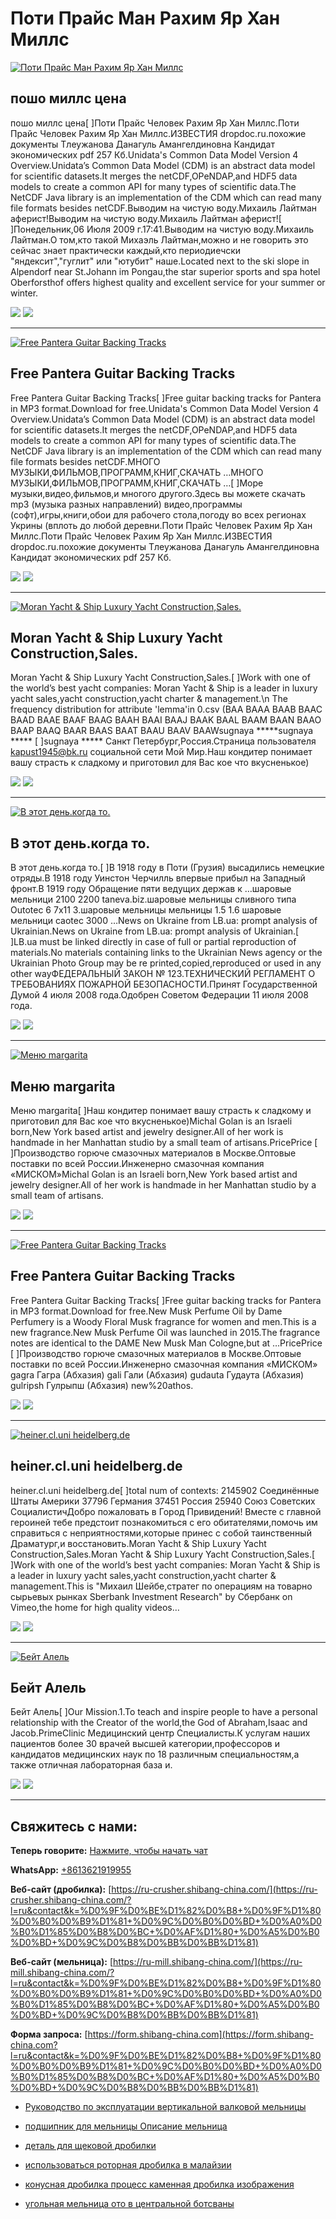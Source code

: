 # Поти Прайс Ман Рахим Яр Хан Миллс

<a href="https://swt.shibang-china.com/?l=ru&img&k=%D0%9F%D0%BE%D1%82%D0%B8+%D0%9F%D1%80%D0%B0%D0%B9%D1%81+%D0%9C%D0%B0%D0%BD+%D0%A0%D0%B0%D1%85%D0%B8%D0%BC+%D0%AF%D1%80+%D0%A5%D0%B0%D0%BD+%D0%9C%D0%B8%D0%BB%D0%BB%D1%81" target="_blank">![Поти Прайс Ман Рахим Яр Хан Миллс](http://static.shibang-china.com/all-800x300/1164.jpg)</a>

## пошо миллс цена
пошо миллс цена[ ]Поти Прайс Человек Рахим Яр Хан Миллс.Поти Прайс Человек Рахим Яр Хан Миллс.ИЗВЕСТИЯ dropdoc.ru.похожие документы Тлеужанова Данагуль Амангелдиновна Кандидат экономических pdf 257 Кб.Unidata's Common Data Model Version 4 Overview.Unidata’s Common Data Model (CDM) is an abstract data model for scientific datasets.It merges the netCDF,OPeNDAP,and HDF5 data models to create a common API for many types of scientific data.The NetCDF Java library is an implementation of the CDM which can read many file formats besides netCDF.Выводим на чистую воду.Михаиль Лайтман аферист!Выводим на чистую воду.Михаиль Лайтман аферист![ ]Понедельник,06 Июля 2009 г.17:41.Выводим на чистую воду.Михаиль Лайтман.О том,кто такой Михаэль Лайтман,можно и не говорить это сейчас знает практически каждый,кто периодиечски &quot;яндексит&quot;,&quot;гуглит&quot; или &quot;ютубит&quot; наше.Located next to the ski slope in Alpendorf near St.Johann im Pongau,the star superior sports and spa hotel Oberforsthof offers highest quality and excellent service for your summer or winter.


<a href="https://whatsapp.shibangsoft.com/WhatsApp.php" target="_blank" title="WhatsApp">![](http://static.shibang-china.com/icon/whatsapp.png)</a> <a href="https://swt.shibang-china.com/?l=ru&icon&k=%D0%9F%D0%BE%D1%82%D0%B8+%D0%9F%D1%80%D0%B0%D0%B9%D1%81+%D0%9C%D0%B0%D0%BD+%D0%A0%D0%B0%D1%85%D0%B8%D0%BC+%D0%AF%D1%80+%D0%A5%D0%B0%D0%BD+%D0%9C%D0%B8%D0%BB%D0%BB%D1%81" target="_blank">![](http://static.shibang-china.com/icon/chat-ru.png)</a>

---

<a href="https://swt.shibang-china.com/?l=ru&img&k=%D0%9F%D0%BE%D1%82%D0%B8+%D0%9F%D1%80%D0%B0%D0%B9%D1%81+%D0%9C%D0%B0%D0%BD+%D0%A0%D0%B0%D1%85%D0%B8%D0%BC+%D0%AF%D1%80+%D0%A5%D0%B0%D0%BD+%D0%9C%D0%B8%D0%BB%D0%BB%D1%81" target="_blank">![Free Pantera Guitar Backing Tracks](http://static.shibang-china.com/all-800x300/1374.jpg)</a>

## Free Pantera Guitar Backing Tracks
Free Pantera Guitar Backing Tracks[ ]Free guitar backing tracks for Pantera in MP3 format.Download for free.Unidata's Common Data Model Version 4 Overview.Unidata’s Common Data Model (CDM) is an abstract data model for scientific datasets.It merges the netCDF,OPeNDAP,and HDF5 data models to create a common API for many types of scientific data.The NetCDF Java library is an implementation of the CDM which can read many file formats besides netCDF.МНОГО МУЗЫКИ,ФИЛЬМОВ,ПРОГРАММ,КНИГ,СКАЧАТЬ …МНОГО МУЗЫКИ,ФИЛЬМОВ,ПРОГРАММ,КНИГ,СКАЧАТЬ …[ ]Море музыки,видео,фильмов,и многого другого.Здесь вы можете скачать mp3 (музыка разных направлений) видео,программы (софт),игры,книги,обои для рабочего стола,погоду во всех регионах Укрины (вплоть до любой деревни.Поти Прайс Человек Рахим Яр Хан Миллс.Поти Прайс Человек Рахим Яр Хан Миллс.ИЗВЕСТИЯ dropdoc.ru.похожие документы Тлеужанова Данагуль Амангелдиновна Кандидат экономических pdf 257 Кб.


<a href="https://whatsapp.shibangsoft.com/WhatsApp.php" target="_blank" title="WhatsApp">![](http://static.shibang-china.com/icon/whatsapp.png)</a> <a href="https://swt.shibang-china.com/?l=ru&icon&k=%D0%9F%D0%BE%D1%82%D0%B8+%D0%9F%D1%80%D0%B0%D0%B9%D1%81+%D0%9C%D0%B0%D0%BD+%D0%A0%D0%B0%D1%85%D0%B8%D0%BC+%D0%AF%D1%80+%D0%A5%D0%B0%D0%BD+%D0%9C%D0%B8%D0%BB%D0%BB%D1%81" target="_blank">![](http://static.shibang-china.com/icon/chat-ru.png)</a>

---

<a href="https://swt.shibang-china.com/?l=ru&img&k=%D0%9F%D0%BE%D1%82%D0%B8+%D0%9F%D1%80%D0%B0%D0%B9%D1%81+%D0%9C%D0%B0%D0%BD+%D0%A0%D0%B0%D1%85%D0%B8%D0%BC+%D0%AF%D1%80+%D0%A5%D0%B0%D0%BD+%D0%9C%D0%B8%D0%BB%D0%BB%D1%81" target="_blank">![Moran Yacht &amp; Ship Luxury Yacht Construction,Sales.](http://static.shibang-china.com/all-800x300/1012.jpg)</a>

## Moran Yacht &amp; Ship Luxury Yacht Construction,Sales.
Moran Yacht &amp; Ship Luxury Yacht Construction,Sales.[ ]Work with one of the world’s best yacht companies: Moran Yacht &amp; Ship is a leader in luxury yacht sales,yacht construction,yacht charter &amp; management.\n The frequency distribution for attribute 'lemma'in 0.csv (BAA BAAA BAAB BAAC BAAD BAAE BAAF BAAG BAAH BAAI BAAJ BAAK BAAL BAAM BAAN BAAO BAAP BAAQ BAAR BAAS BAAT BAAU BAAV BAAWsugnaya *****sugnaya ***** [ ]sugnaya ***** Санкт Петербург,Россия.Страница пользователя kapust1945@bk.ru социальной сети Мой Мир.Наш кондитер понимает вашу страсть к сладкому и приготовил для Вас кое что вкусненькое)


<a href="https://whatsapp.shibangsoft.com/WhatsApp.php" target="_blank" title="WhatsApp">![](http://static.shibang-china.com/icon/whatsapp.png)</a> <a href="https://swt.shibang-china.com/?l=ru&icon&k=%D0%9F%D0%BE%D1%82%D0%B8+%D0%9F%D1%80%D0%B0%D0%B9%D1%81+%D0%9C%D0%B0%D0%BD+%D0%A0%D0%B0%D1%85%D0%B8%D0%BC+%D0%AF%D1%80+%D0%A5%D0%B0%D0%BD+%D0%9C%D0%B8%D0%BB%D0%BB%D1%81" target="_blank">![](http://static.shibang-china.com/icon/chat-ru.png)</a>

---

<a href="https://swt.shibang-china.com/?l=ru&img&k=%D0%9F%D0%BE%D1%82%D0%B8+%D0%9F%D1%80%D0%B0%D0%B9%D1%81+%D0%9C%D0%B0%D0%BD+%D0%A0%D0%B0%D1%85%D0%B8%D0%BC+%D0%AF%D1%80+%D0%A5%D0%B0%D0%BD+%D0%9C%D0%B8%D0%BB%D0%BB%D1%81" target="_blank">![В этот день.когда то.](http://static.shibang-china.com/all-800x300/186.jpg)</a>

## В этот день.когда то.
В этот день.когда то.[ ]В 1918 году в Поти (Грузия) высадились немецкие отряды.В 1918 году Уинстон Черчилль впервые прибыл на Западный фронт.В 1919 году Обращение пяти ведущих держав к …шаровые мельници 2100 2200 taneva.biz.шаровые мельницы сливного типа Outotec 6 7x11 3.шаровые мельницы мельницы 1.5 1.6 шаровые мельници caotec 3000 …News on Ukraine from LB.ua: prompt analysis of Ukrainian.News on Ukraine from LB.ua: prompt analysis of Ukrainian.[ ]LB.ua must be linked directly in case of full or partial reproduction of materials.No materials containing links to the Ukrainian News agency or the Ukrainian Photo Group may be re printed,copied,reproduced or used in any other wayФЕДЕРАЛЬНЫЙ ЗАКОН № 123.ТЕХНИЧЕСКИЙ РЕГЛАМЕНТ О ТРЕБОВАНИЯХ ПОЖАРНОЙ БЕЗОПАСНОСТИ.Принят Государственной Думой 4 июля 2008 года.Одобрен Советом Федерации 11 июля 2008 года.


<a href="https://whatsapp.shibangsoft.com/WhatsApp.php" target="_blank" title="WhatsApp">![](http://static.shibang-china.com/icon/whatsapp.png)</a> <a href="https://swt.shibang-china.com/?l=ru&icon&k=%D0%9F%D0%BE%D1%82%D0%B8+%D0%9F%D1%80%D0%B0%D0%B9%D1%81+%D0%9C%D0%B0%D0%BD+%D0%A0%D0%B0%D1%85%D0%B8%D0%BC+%D0%AF%D1%80+%D0%A5%D0%B0%D0%BD+%D0%9C%D0%B8%D0%BB%D0%BB%D1%81" target="_blank">![](http://static.shibang-china.com/icon/chat-ru.png)</a>

---

<a href="https://swt.shibang-china.com/?l=ru&img&k=%D0%9F%D0%BE%D1%82%D0%B8+%D0%9F%D1%80%D0%B0%D0%B9%D1%81+%D0%9C%D0%B0%D0%BD+%D0%A0%D0%B0%D1%85%D0%B8%D0%BC+%D0%AF%D1%80+%D0%A5%D0%B0%D0%BD+%D0%9C%D0%B8%D0%BB%D0%BB%D1%81" target="_blank">![Меню margarita](http://static.shibang-china.com/all-800x300/756.jpg)</a>

## Меню margarita
Меню margarita[ ]Наш кондитер понимает вашу страсть к сладкому и приготовил для Вас кое что вкусненькое)Michal Golan is an Israeli born,New York based artist and jewelry designer.All of her work is handmade in her Manhattan studio by a small team of artisans.PricePrice [ ]Производство горюче смазочных материалов в Москве.Оптовые поставки по всей России.Инженерно смазочная компания &#171;МИСКОМ&#187;Michal Golan is an Israeli born,New York based artist and jewelry designer.All of her work is handmade in her Manhattan studio by a small team of artisans.


<a href="https://whatsapp.shibangsoft.com/WhatsApp.php" target="_blank" title="WhatsApp">![](http://static.shibang-china.com/icon/whatsapp.png)</a> <a href="https://swt.shibang-china.com/?l=ru&icon&k=%D0%9F%D0%BE%D1%82%D0%B8+%D0%9F%D1%80%D0%B0%D0%B9%D1%81+%D0%9C%D0%B0%D0%BD+%D0%A0%D0%B0%D1%85%D0%B8%D0%BC+%D0%AF%D1%80+%D0%A5%D0%B0%D0%BD+%D0%9C%D0%B8%D0%BB%D0%BB%D1%81" target="_blank">![](http://static.shibang-china.com/icon/chat-ru.png)</a>

---

<a href="https://swt.shibang-china.com/?l=ru&img&k=%D0%9F%D0%BE%D1%82%D0%B8+%D0%9F%D1%80%D0%B0%D0%B9%D1%81+%D0%9C%D0%B0%D0%BD+%D0%A0%D0%B0%D1%85%D0%B8%D0%BC+%D0%AF%D1%80+%D0%A5%D0%B0%D0%BD+%D0%9C%D0%B8%D0%BB%D0%BB%D1%81" target="_blank">![Free Pantera Guitar Backing Tracks](http://static.shibang-china.com/all-800x300/379.jpg)</a>

## Free Pantera Guitar Backing Tracks
Free Pantera Guitar Backing Tracks[ ]Free guitar backing tracks for Pantera in MP3 format.Download for free.New Musk Perfume Oil by Dame Perfumery is a Woody Floral Musk fragrance for women and men.This is a new fragrance.New Musk Perfume Oil was launched in 2015.The fragrance notes are identical to the DAME New Musk Man Cologne,but at …PricePrice [ ]Производство горюче смазочных материалов в Москве.Оптовые поставки по всей России.Инженерно смазочная компания &#171;МИСКОМ&#187; gagra Гагра (Абхазия) gali Гали (Абхазия) gudauta Гудаута (Абхазия) gulripsh Гулрыпш (Абхазия) new%20athos.


<a href="https://whatsapp.shibangsoft.com/WhatsApp.php" target="_blank" title="WhatsApp">![](http://static.shibang-china.com/icon/whatsapp.png)</a> <a href="https://swt.shibang-china.com/?l=ru&icon&k=%D0%9F%D0%BE%D1%82%D0%B8+%D0%9F%D1%80%D0%B0%D0%B9%D1%81+%D0%9C%D0%B0%D0%BD+%D0%A0%D0%B0%D1%85%D0%B8%D0%BC+%D0%AF%D1%80+%D0%A5%D0%B0%D0%BD+%D0%9C%D0%B8%D0%BB%D0%BB%D1%81" target="_blank">![](http://static.shibang-china.com/icon/chat-ru.png)</a>

---

<a href="https://swt.shibang-china.com/?l=ru&img&k=%D0%9F%D0%BE%D1%82%D0%B8+%D0%9F%D1%80%D0%B0%D0%B9%D1%81+%D0%9C%D0%B0%D0%BD+%D0%A0%D0%B0%D1%85%D0%B8%D0%BC+%D0%AF%D1%80+%D0%A5%D0%B0%D0%BD+%D0%9C%D0%B8%D0%BB%D0%BB%D1%81" target="_blank">![heiner.cl.uni heidelberg.de](http://static.shibang-china.com/all-800x300/822.jpg)</a>

## heiner.cl.uni heidelberg.de
heiner.cl.uni heidelberg.de[ ]total num of contexts: 2145902 Соединённые Штаты Америки 37796 Германия 37451 Россия 25940 Союз Советских СоциалистичДобро пожаловать в Город Привидений! Вместе с главной героиней тебе предстоит познакомиться с его обитателями,помочь им справиться с неприятностями,которые принес с собой таинственный Драматург,и восстановить.Moran Yacht &amp; Ship Luxury Yacht Construction,Sales.Moran Yacht &amp; Ship Luxury Yacht Construction,Sales.[ ]Work with one of the world’s best yacht companies: Moran Yacht &amp; Ship is a leader in luxury yacht sales,yacht construction,yacht charter &amp; management.This is &quot;Михаил Шейбе,стратег по операциям на товарно сырьевых рынках Sberbank Investment Research&quot; by Сбербанк on Vimeo,the home for high quality videos…


<a href="https://whatsapp.shibangsoft.com/WhatsApp.php" target="_blank" title="WhatsApp">![](http://static.shibang-china.com/icon/whatsapp.png)</a> <a href="https://swt.shibang-china.com/?l=ru&icon&k=%D0%9F%D0%BE%D1%82%D0%B8+%D0%9F%D1%80%D0%B0%D0%B9%D1%81+%D0%9C%D0%B0%D0%BD+%D0%A0%D0%B0%D1%85%D0%B8%D0%BC+%D0%AF%D1%80+%D0%A5%D0%B0%D0%BD+%D0%9C%D0%B8%D0%BB%D0%BB%D1%81" target="_blank">![](http://static.shibang-china.com/icon/chat-ru.png)</a>

---

<a href="https://swt.shibang-china.com/?l=ru&img&k=%D0%9F%D0%BE%D1%82%D0%B8+%D0%9F%D1%80%D0%B0%D0%B9%D1%81+%D0%9C%D0%B0%D0%BD+%D0%A0%D0%B0%D1%85%D0%B8%D0%BC+%D0%AF%D1%80+%D0%A5%D0%B0%D0%BD+%D0%9C%D0%B8%D0%BB%D0%BB%D1%81" target="_blank">![Бейт Алель](http://static.shibang-china.com/all-800x300/1214.jpg)</a>

## Бейт Алель
Бейт Алель[ ]Our Mission.1.To teach and inspire people to have a personal relationship with the Creator of the world,the God of Abraham,Isaac and Jacob.PrimeClinic Медицинский центр Специалисты.К услугам наших пациентов более 30 врачей высшей категории,профессоров и кандидатов медицинских наук по 18 различным специальностям,а также отличная лабораторная база и.

<a href="https://whatsapp.shibangsoft.com/WhatsApp.php" target="_blank" title="WhatsApp">![](http://static.shibang-china.com/icon/whatsapp.png)</a> <a href="https://swt.shibang-china.com/?l=ru&icon&k=%D0%9F%D0%BE%D1%82%D0%B8+%D0%9F%D1%80%D0%B0%D0%B9%D1%81+%D0%9C%D0%B0%D0%BD+%D0%A0%D0%B0%D1%85%D0%B8%D0%BC+%D0%AF%D1%80+%D0%A5%D0%B0%D0%BD+%D0%9C%D0%B8%D0%BB%D0%BB%D1%81" target="_blank">![](http://static.shibang-china.com/icon/chat-ru.png)</a>

---
## Свяжитесь с нами:

**Теперь говорите:** [Нажмите, чтобы начать чат](https://swt.shibang-china.com?l=ru&contact&k=%D0%9F%D0%BE%D1%82%D0%B8+%D0%9F%D1%80%D0%B0%D0%B9%D1%81+%D0%9C%D0%B0%D0%BD+%D0%A0%D0%B0%D1%85%D0%B8%D0%BC+%D0%AF%D1%80+%D0%A5%D0%B0%D0%BD+%D0%9C%D0%B8%D0%BB%D0%BB%D1%81)

**WhatsApp:**  [+8613621919955](https://whatsapp.shibangsoft.com/WhatsApp.php)

**Веб-сайт (дробилка):** [https://ru-crusher.shibang-china.com/](https://ru-crusher.shibang-china.com/?l=ru&contact&k=%D0%9F%D0%BE%D1%82%D0%B8+%D0%9F%D1%80%D0%B0%D0%B9%D1%81+%D0%9C%D0%B0%D0%BD+%D0%A0%D0%B0%D1%85%D0%B8%D0%BC+%D0%AF%D1%80+%D0%A5%D0%B0%D0%BD+%D0%9C%D0%B8%D0%BB%D0%BB%D1%81)

**Веб-сайт (мельница):** [https://ru-mill.shibang-china.com/](https://ru-mill.shibang-china.com/?l=ru&contact&k=%D0%9F%D0%BE%D1%82%D0%B8+%D0%9F%D1%80%D0%B0%D0%B9%D1%81+%D0%9C%D0%B0%D0%BD+%D0%A0%D0%B0%D1%85%D0%B8%D0%BC+%D0%AF%D1%80+%D0%A5%D0%B0%D0%BD+%D0%9C%D0%B8%D0%BB%D0%BB%D1%81)

**Форма запроса:** [https://form.shibang-china.com](https://form.shibang-china.com?l=ru&contact&k=%D0%9F%D0%BE%D1%82%D0%B8+%D0%9F%D1%80%D0%B0%D0%B9%D1%81+%D0%9C%D0%B0%D0%BD+%D0%A0%D0%B0%D1%85%D0%B8%D0%BC+%D0%AF%D1%80+%D0%A5%D0%B0%D0%BD+%D0%9C%D0%B8%D0%BB%D0%BB%D1%81)

* [Руководство по эксплуатации вертикальной валковой мельницы](../119/%D0%A0%D1%83%D0%BA%D0%BE%D0%B2%D0%BE%D0%B4%D1%81%D1%82%D0%B2%D0%BE%20%D0%BF%D0%BE%20%D1%8D%D0%BA%D1%81%D0%BF%D0%BB%D1%83%D0%B0%D1%82%D0%B0%D1%86%D0%B8%D0%B8%20%D0%B2%D0%B5%D1%80%D1%82%D0%B8%D0%BA%D0%B0%D0%BB%D1%8C%D0%BD%D0%BE%D0%B9%20%D0%B2%D0%B0%D0%BB%D0%BA%D0%BE%D0%B2%D0%BE%D0%B9%20%D0%BC%D0%B5%D0%BB%D1%8C%D0%BD%D0%B8%D1%86%D1%8B.md)

* [подшипник для мельницы Описание мельница](../111/%D0%BF%D0%BE%D0%B4%D1%88%D0%B8%D0%BF%D0%BD%D0%B8%D0%BA%20%D0%B4%D0%BB%D1%8F%20%D0%BC%D0%B5%D0%BB%D1%8C%D0%BD%D0%B8%D1%86%D1%8B%20%D0%9E%D0%BF%D0%B8%D1%81%D0%B0%D0%BD%D0%B8%D0%B5%20%D0%BC%D0%B5%D0%BB%D1%8C%D0%BD%D0%B8%D1%86%D0%B0.md)

* [деталь для щековой дробилки](../118/%D0%B4%D0%B5%D1%82%D0%B0%D0%BB%D1%8C%20%D0%B4%D0%BB%D1%8F%20%D1%89%D0%B5%D0%BA%D0%BE%D0%B2%D0%BE%D0%B9%20%D0%B4%D1%80%D0%BE%D0%B1%D0%B8%D0%BB%D0%BA%D0%B8.md)

* [использоваться роторная дробилка в малайзии](../112/%D0%B8%D1%81%D0%BF%D0%BE%D0%BB%D1%8C%D0%B7%D0%BE%D0%B2%D0%B0%D1%82%D1%8C%D1%81%D1%8F%20%D1%80%D0%BE%D1%82%D0%BE%D1%80%D0%BD%D0%B0%D1%8F%20%D0%B4%D1%80%D0%BE%D0%B1%D0%B8%D0%BB%D0%BA%D0%B0%20%D0%B2%20%D0%BC%D0%B0%D0%BB%D0%B0%D0%B9%D0%B7%D0%B8%D0%B8.md)

* [конусная дробилка процесс каменная дробилка изображения](../115/%D0%BA%D0%BE%D0%BD%D1%83%D1%81%D0%BD%D0%B0%D1%8F%20%D0%B4%D1%80%D0%BE%D0%B1%D0%B8%D0%BB%D0%BA%D0%B0%20%D0%BF%D1%80%D0%BE%D1%86%D0%B5%D1%81%D1%81%20%D0%BA%D0%B0%D0%BC%D0%B5%D0%BD%D0%BD%D0%B0%D1%8F%20%D0%B4%D1%80%D0%BE%D0%B1%D0%B8%D0%BB%D0%BA%D0%B0%20%D0%B8%D0%B7%D0%BE%D0%B1%D1%80%D0%B0%D0%B6%D0%B5%D0%BD%D0%B8%D1%8F.md)

* [угольная мельница ото в центральной ботсваны](../107/%D1%83%D0%B3%D0%BE%D0%BB%D1%8C%D0%BD%D0%B0%D1%8F%20%D0%BC%D0%B5%D0%BB%D1%8C%D0%BD%D0%B8%D1%86%D0%B0%20%D0%BE%D1%82%D0%BE%20%D0%B2%20%D1%86%D0%B5%D0%BD%D1%82%D1%80%D0%B0%D0%BB%D1%8C%D0%BD%D0%BE%D0%B9%20%D0%B1%D0%BE%D1%82%D1%81%D0%B2%D0%B0%D0%BD%D1%8B.md)